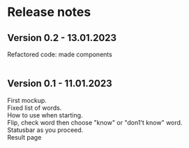 # Release notes

## Version 0.2 - 13.01.2023

Refactored code: made components<br />
<br />


## Version 0.1 - 11.01.2023

First mockup.<br />
Fixed list of words.<br />
How to use when starting.<br />
Flip, check word then choose "know" or "don1't know" word.<br />
Statusbar as you proceed.<br />
Result page<br />
